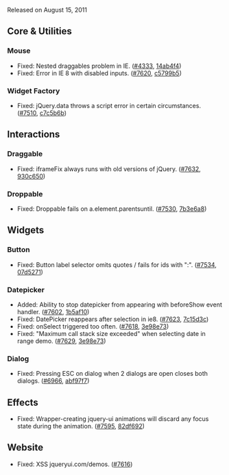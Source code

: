 <script>{
	"title": "jQuery UI 1.8.16 Changelog"
}</script>

Released on August 15, 2011

## Core &amp; Utilities

### Mouse

* Fixed: Nested draggables problem in IE. ([#4333](http://bugs.jqueryui.com/ticket/4333), [14ab4f4](https://github.com/jquery/jquery-ui/commit/14ab4f4f374ddda1eaa552072e6e3a86a91db4bd))
* Fixed: Error in IE 8 with disabled inputs. ([#7620](http://bugs.jqueryui.com/ticket/7620), [c5799b5](https://github.com/jquery/jquery-ui/commit/c5799b51415cd6c855a05028bf55abe69f570313))

### Widget Factory

* Fixed: jQuery.data throws a script error in certain circumstances. ([#7510](http://bugs.jqueryui.com/ticket/7510), [c7c5b6b](https://github.com/jquery/jquery-ui/commit/c7c5b6b15cd24ae0de95ff576f8ca6b6b8892ced))

## Interactions

### Draggable

* Fixed: iframeFix always runs with old versions of jQuery. ([#7632](http://bugs.jqueryui.com/ticket/7632), [930c650](https://github.com/jquery/jquery-ui/commit/930c65011c28dfef4b206d476d6dd1da2c131bce))

### Droppable

* Fixed: Droppable fails on a.element.parentsuntil. ([#7530](http://bugs.jqueryui.com/ticket/7530), [7b3e6a8](https://github.com/jquery/jquery-ui/commit/7b3e6a85c189e703573edd662ced72a3d5eec425))

## Widgets

### Button

* Fixed: Button label selector omits quotes / fails for ids with ":". ([#7534](http://bugs.jqueryui.com/ticket/7534), [07d5271](https://github.com/jquery/jquery-ui/commit/07d5271f7eac17a1a732b562b836b12a889e3b60))

### Datepicker

* Added: Ability to stop datepicker from appearing with beforeShow event handler. ([#7602](http://bugs.jqueryui.com/ticket/7602), [1b5af10](https://github.com/jquery/jquery-ui/commit/1b5af10bb1f4602885ea7be41262d3cd7e72adc4))
* Fixed: DatePicker reappears after selection in ie8. ([#7623](http://bugs.jqueryui.com/ticket/7623), [7c15d3c](https://github.com/jquery/jquery-ui/commit/7c15d3c19f9cdde9cc82ac0486a93b01ec03eb6b))
* Fixed: onSelect triggered too often. ([#7618](http://bugs.jqueryui.com/ticket/7618), [3e98e73](https://github.com/jquery/jquery-ui/commit/3e98e737725ef247b765406330dfadf9e28ee049))
* Fixed: "Maximum call stack size exceeded" when selecting date in range demo. ([#7629](http://bugs.jqueryui.com/ticket/7629), [3e98e73](https://github.com/jquery/jquery-ui/commit/3e98e737725ef247b765406330dfadf9e28ee049))

### Dialog

* Fixed: Pressing ESC on dialog when 2 dialogs are open closes both dialogs. ([#6966](http://bugs.jqueryui.com/ticket/6966), [abf97f7](https://github.com/jquery/jquery-ui/commit/abf97f73017794f93c52876221cf34018da5781c))

## Effects

* Fixed: Wrapper-creating jquery-ui animations will discard any focus state during the animation. ([#7595](http://bugs.jqueryui.com/ticket/7595), [82df692](https://github.com/jquery/jquery-ui/commit/82df6924cbb0fa080590d83b4edc6183dd05ce93))

## Website

* Fixed: XSS jqueryui.com/demos. ([#7616](http://bugs.jqueryui.com/ticket/7616))
